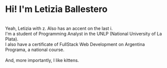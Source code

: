 # Hi! I'm Letizia Ballestero
<br>
Yeah, Letizia with z. Also has an accent on the last i. <br>
I'm a student of Programming Analyst in the UNLP (National University of La Plata). <br>
I also have a certificate of FullStack Web Development on Argentina Programa, a national course.<br>
<br>
And, more importantly, I like kittens. 
